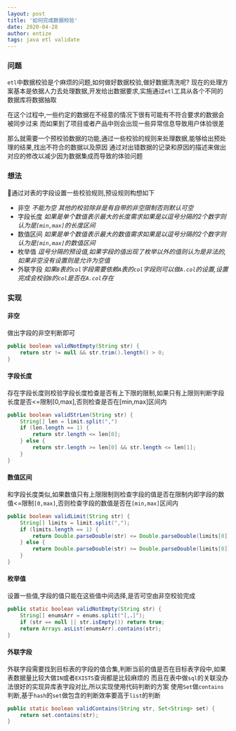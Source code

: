 ```yaml
---
layout: post
title: '如何完成数据校验'
date: 2020-04-28
author: entize
tags: java etl validate
---
```


### 问题

`etl`中数据校验是个麻烦的问题,如何做好数据校验,做好数据清洗呢?
现在的处理方案基本是依据人力去处理数据,开发给出数据要求,实施通过`etl`工具从各个不同的数据库将数据抽取

在这个过程中,一些约定的数据在不经意的情况下很有可能有不符合要求的数据会被同步过来
而如果到了项目或者产品中则会出现一些异常信息导致用户体验很差

那么就需要一个预校验数据的功能,通过一些校验的规则来处理数据,能够给出预处理的结果,找出不符合的数据以及原因
通过对出错数据的记录和原因的描述来做出对应的修改以减少因为数据集成而导致的体验问题

### 想法
通过对表的字段设置一些校验规则,预设规则构想如下
- 非空 *不能为空 其他的校验除非是有自带的非空限制否则默认可空*
- 字段长度 *如果是单个数值表示最大的长度需求如果是以逗号分隔的2个数字则认为是`[min,max]`的长度区间*
- 数值区间 *如果是单个数值表示最大的数值需求如果是以逗号分隔的2个数字则认为是`[min,max]`的数值区间*
- 枚举值 *逗号分隔的预设值,如果字段的值出现了枚举以外的值则认为是非法的,如果非空没有设置则是允许为空值*
- 外联字段 *如果`B`表的`col`字段需要依赖`A`表的`col`字段则可以做`A.col`的设置,设置完成会校验`B`的`col`是否在`A.col`存在*

### 实现

#### 非空
做出字段的非空判断即可
```java
public boolean validNotEmpty(String str) {
    return str != null && str.trim().length() > 0;
}
```

#### 字段长度
存在字段长度则校验字段长度检查是否有上下限的限制,如果只有上限则判断字段长度是否<=限制\[0,max],否则检查是否在\[min,max]区间内
```java
public boolean validStrLen(String str) {
    String[] len = limit.split(",")
    if (len.length == 1) {
        return str.length <= len[0];
    } else {
        return str.length >= len[0] && str.length <= len[1];
    }
}
```

#### 数值区间
和字段长度类似,如果数值只有上限限制则检查字段的值是否在限制内即字段的数值<=限制`[0,max]`,否则检查字段的数值是否在`[min,max]`区间内
```java
public boolean validLimit(String str) {
    String[] limits = limit.split(",");
    if (limits.length == 1) {
        return Double.parseDouble(str) <= Double.parseDouble(limits[0]);
    } else {
        return Double.parseDouble(str) >= Double.parseDouble(limits[0]) && Double.parseDouble(str) <= Double.parseDouble(limits[1]);
    }
}
```

#### 枚举值
设置一些值,字段的值只能在这些值中间选择,是否可空由非空校验完成
```java
public static boolean validNotEmpty(String str) {
    String[] enumsArr = enums.split("[,，]");
    if (str == null || str.isEmpty()) return true;
    return Arrays.asList(enumsArr).contains(str);
}
```

#### 外联字段
外联字段需要找到目标表的字段的值合集,判断当前的值是否在目标表字段中,如果表数据量比较大做`IN`或者`EXISTS`查询都是比较麻烦的
而且在表中做`sql`的关联没办法很好的实现异库表字段对比,所以实现使用代码判断的方案
使用`Set`做`contains`判断,基于`hash`的`set`做包含的判断效率要高于`list`的判断
```java
public static boolean validContains(String str, Set<String> set) {
    return set.contains(str);
}
```